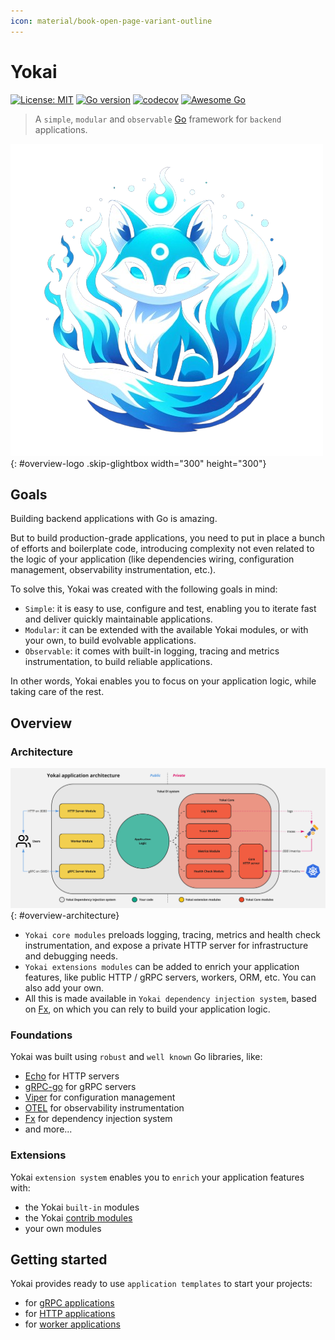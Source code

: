 ```yaml
---
icon: material/book-open-page-variant-outline
---
```


# Yokai

[![License: MIT](https://img.shields.io/badge/License-MIT-blue.svg)](https://opensource.org/licenses/MIT)
[![Go version](https://img.shields.io/badge/Go-≥1.20-blue)](https://go.dev/)
[![codecov](https://codecov.io/gh/ankorstore/yokai/graph/badge.svg?token=ghUBlFsjhR)](https://codecov.io/gh/ankorstore/yokai)
[![Awesome Go](https://awesome.re/mentioned-badge-flat.svg)](https://github.com/avelino/awesome-go)

> A `simple`, `modular` and `observable` [Go](https://go.dev/) framework for `backend` applications.

![Logo](assets/images/yokai.png){: #overview-logo .skip-glightbox width="300" height="300"}

## Goals

Building backend applications with Go is amazing.

But to build production-grade applications, you need to put in place a bunch of efforts and boilerplate code, introducing complexity not even related to the logic of your application (like dependencies wiring, configuration management, observability instrumentation, etc.).

To solve this, Yokai was created with the following goals in mind:

- `Simple`: it is easy to use, configure and test, enabling you to iterate fast and deliver quickly maintainable applications.
- `Modular`: it can be extended with the available Yokai modules, or with your own, to build evolvable applications.
- `Observable`: it comes with built-in logging, tracing and metrics instrumentation, to build reliable applications.

In other words, Yokai enables you to focus on your application logic, while taking care of the rest.

## Overview

### Architecture

![Architecture](assets/images/architecture.jpg){: #overview-architecture}

- `Yokai core modules` preloads logging, tracing, metrics and health check instrumentation, and expose a private HTTP server for infrastructure and debugging needs.
- `Yokai extensions modules` can be added to enrich your application features, like public HTTP / gRPC servers, workers, ORM, etc. You can also add your own.
- All this is made available in `Yokai dependency injection system`, based on [Fx](https://github.com/uber-go/fx), on which you can rely to build your application logic.

### Foundations

Yokai was built using `robust` and `well known` Go libraries, like:

- [Echo](https://github.com/labstack/echo) for HTTP servers
- [gRPC-go](https://github.com/grpc/grpc-go) for gRPC servers
- [Viper](https://github.com/spf13/viper) for configuration management
- [OTEL](https://github.com/open-telemetry/opentelemetry-go) for observability instrumentation
- [Fx](https://github.com/uber-go/fx) for dependency injection system
- and more...


### Extensions

Yokai `extension system` enables you to `enrich` your application features with:

- the Yokai `built-in` modules
- the Yokai [contrib modules](https://github.com/ankorstore/yokai-contrib)
- your own modules

## Getting started

Yokai provides ready to use `application templates` to start your projects:

- for [gRPC applications](getting-started/grpc-application.md)
- for [HTTP applications](getting-started/http-application.md)
- for [worker applications](getting-started/worker-application.md)